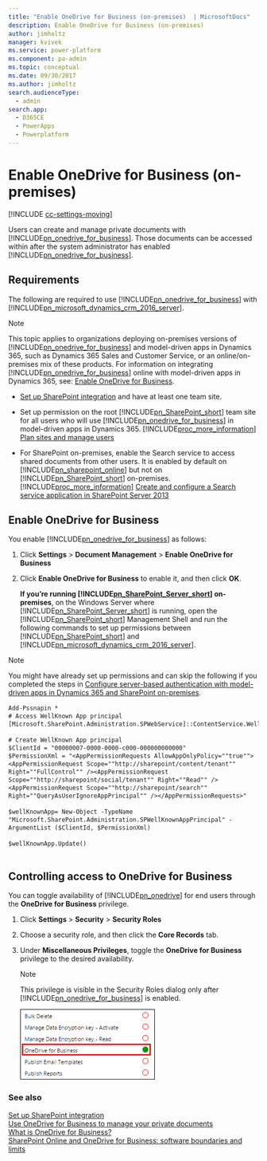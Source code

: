 ```yaml
---
title: "Enable OneDrive for Business (on-premises)  | MicrosoftDocs"
description: Enable OneDrive for Business (on-premises)
author: jimholtz
manager: kvivek
ms.service: power-platform
ms.component: pa-admin
ms.topic: conceptual
ms.date: 09/30/2017
ms.author: jimholtz
search.audienceType: 
  - admin
search.app: 
  - D365CE
  - PowerApps
  - Powerplatform
---
```

# Enable OneDrive for Business (on-premises)

[!INCLUDE [cc-settings-moving](../includes/cc-settings-moving.md)] 

Users can create and manage private documents with [!INCLUDE[pn_onedrive_for_business](../includes/pn-onedrive-for-business.md)]. Those documents can be accessed within after the system administrator has enabled [!INCLUDE[pn_onedrive_for_business](../includes/pn-onedrive-for-business.md)].  
  
## Requirements  
 The following are required to use [!INCLUDE[pn_onedrive_for_business](../includes/pn-onedrive-for-business.md)] with [!INCLUDE[pn_microsoft_dynamics_crm_2016_server](../includes/pn-microsoft-dynamics-crm-2016-server.md)].  
  
> [!NOTE]
> This topic applies to organizations deploying on-premises versions of [!INCLUDE[pn_onedrive_for_business](../includes/pn-onedrive-for-business.md)] and model-driven apps in Dynamics 365, such as Dynamics 365 Sales and Customer Service, or an online/on-premises mix of these products. For information on integrating [!INCLUDE[pn_onedrive_for_business](../includes/pn-onedrive-for-business.md)] online with model-driven apps in Dynamics 365, see: [Enable OneDrive for Business](../admin/enable-onedrive-for-business.md).  
  
- [Set up SharePoint integration](../admin/set-up-sharepoint-integration.md) and have at least one team site.  
  
- Set up permission on the root [!INCLUDE[pn_SharePoint_short](../includes/pn-sharepoint-short.md)] team site for all users who will use [!INCLUDE[pn_onedrive_for_business](../includes/pn-onedrive-for-business.md)] in model-driven apps in Dynamics 365. [!INCLUDE[proc_more_information](../includes/proc-more-information.md)] [Plan sites and manage users](https://support.office.com/article/Plan-sites-and-manage-users-95F9EB7A-4AC8-4DD5-A883-17686CBF8FFF)  
  
- For SharePoint on-premises, enable the Search service to access shared documents from other users. It is enabled by default on [!INCLUDE[pn_sharepoint_online](../includes/pn-sharepoint-online.md)] but not on [!INCLUDE[pn_SharePoint_short](../includes/pn-sharepoint-short.md)] on-premises. [!INCLUDE[proc_more_information](../includes/proc-more-information.md)] [Create and configure a Search service application in SharePoint Server 2013](https://technet.microsoft.com/library/gg502597.aspx)  
  
## Enable OneDrive for Business  
 You enable [!INCLUDE[pn_onedrive_for_business](../includes/pn-onedrive-for-business.md)] as follows:  
  
1. Click **Settings** > **Document Management** > **Enable OneDrive for Business**  
  
2. Click **Enable OneDrive for Business** to enable it, and then click **OK**.  
  
   **If you’re running [!INCLUDE[pn_SharePoint_Server_short](../includes/pn-sharepoint-server-short.md)] on-premises**, on the Windows Server where [!INCLUDE[pn_SharePoint_Server_short](../includes/pn-sharepoint-server-short.md)] is running, open the [!INCLUDE[pn_SharePoint_short](../includes/pn-sharepoint-short.md)] Management Shell and run the following commands to set up permissions between [!INCLUDE[pn_SharePoint_short](../includes/pn-sharepoint-short.md)] and [!INCLUDE[pn_microsoft_dynamics_crm_2016_server](../includes/pn-microsoft-dynamics-crm-2016-server.md)].  
  
> [!NOTE]
>  You might have already set up permissions and can skip the following if you completed the steps in [Configure server-based authentication with model-driven apps in Dynamics 365 and SharePoint on-premises](../admin/configure-server-based-authentication-sharepoint-on-premises.md).  
  
```  
Add-Pssnapin *  
# Access WellKnown App principal  
[Microsoft.SharePoint.Administration.SPWebService]::ContentService.WellKnownAppPrincipals  
  
# Create WellKnown App principal  
$ClientId = "00000007-0000-0000-c000-000000000000"  
$PermissionXml = "<AppPermissionRequests AllowAppOnlyPolicy=""true""><AppPermissionRequest Scope=""http://sharepoint/content/tenant"" Right=""FullControl"" /><AppPermissionRequest Scope=""http://sharepoint/social/tenant"" Right=""Read"" /><AppPermissionRequest Scope=""http://sharepoint/search"" Right=""QueryAsUserIgnoreAppPrincipal"" /></AppPermissionRequests>"  
  
$wellKnownApp= New-Object -TypeName "Microsoft.SharePoint.Administration.SPWellKnownAppPrincipal" -ArgumentList ($ClientId, $PermissionXml)  
  
$wellKnownApp.Update()  
  
```  
  
## Controlling access to OneDrive for Business 
 You can toggle availability of [!INCLUDE[pn_onedrive](../includes/pn-onedrive.md)] for end users through the **OneDrive for Business** privilege.  
  
1. Click **Settings** > **Security** > **Security Roles**  
  
2. Choose a security role, and then click the **Core Records** tab.  
  
3. Under **Miscellaneous Privileges**, toggle the **OneDrive for Business** privilege to the desired availability.  
  
   > [!NOTE]
   >  This privilege is visible in the Security Roles dialog only after [!INCLUDE[pn_onedrive_for_business](../includes/pn-onedrive-for-business.md)] is enabled.  
  
   ![Toggle availability of OneDrive for Business](../admin/media/onedrive-business-privileges.png "Toggle availability of OneDrive for Business")  
  
### See also  
 [Set up SharePoint integration](../admin/set-up-sharepoint-integration.md)   
 [Use OneDrive for Business to manage your private documents](/dynamics365/customer-engagement/basics/use-onedrive-business-manage-private-documents.md)   
 [What is OneDrive for Business?](https://support.office.com/en-US/article/What-is-OneDrive-for-Business-187f90af-056f-47c0-9656-cc0ddca7fdc2)   
 [SharePoint Online and OneDrive for Business: software boundaries and limits](https://support.office.com/article/SharePoint-Online-and-OneDrive-for-Business-software-boundaries-and-limits-8F34FF47-B749-408B-ABC0-B605E1F6D498)   
